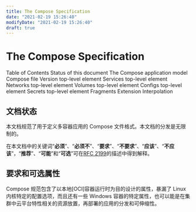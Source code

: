 ```yaml
---
title: The Compose Specification
date: "2021-02-19 15:26:40"
modifyDate: "2021-02-19 15:26:40"
draft: true
---
```

# The Compose Specification

Table of Contents
Status of this document
The Compose application model
Compose file
Version top-level element
Services top-level element
Networks top-level element
Volumes top-level element
Configs top-level element
Secrets top-level element
Fragments
Extension
Interpolation

## 文档状态

本文档规范了用于定义多容器应用的 Compose 文件格式。本文档的分发是无限制的。

在本文档中的关键词“**必须**”、“**必须不**”、“**要求**”、“**不要求**”、“**应该**”、“**不应该**”，“**推荐**”、“**可能**”和“**可选**”可在[RFC 2199](https://tools.ietf.org/html/rfc2119)的描述中得到解释。

## 要求和可选属性

Compose 规范包含了以本地[OCI]容器运行时为目的设计的属性，暴漏了 Linux 内核特定的配置选项，而且还有一些 Windows 容器的特定属性，也可以能是在集群中云平台特性相关的资源放置，再部署的应用的分发和可伸缩性。
